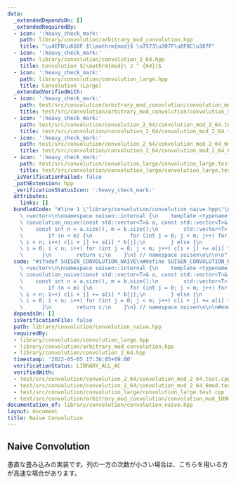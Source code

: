 ```yaml
---
data:
  _extendedDependsOn: []
  _extendedRequiredBy:
  - icon: ':heavy_check_mark:'
    path: library/convolution/arbitrary_mod_convolution.hpp
    title: "\u4EFB\u610F $\\mathrm{mod}$ \u7573\u307F\u8FBC\u307F"
  - icon: ':heavy_check_mark:'
    path: library/convolution/convolution_2_64.hpp
    title: Convolution $(\mathrm{mod}\ 2 ^ {64})$
  - icon: ':heavy_check_mark:'
    path: library/convolution/convolution_large.hpp
    title: Convolution (Large)
  _extendedVerifiedWith:
  - icon: ':heavy_check_mark:'
    path: test/src/convolution/arbitrary_mod_convolution/convolution_mod_1000000007.test.cpp
    title: test/src/convolution/arbitrary_mod_convolution/convolution_mod_1000000007.test.cpp
  - icon: ':heavy_check_mark:'
    path: test/src/convolution/convolution_2_64/convolution_mod_2_64.test.cpp
    title: test/src/convolution/convolution_2_64/convolution_mod_2_64.test.cpp
  - icon: ':heavy_check_mark:'
    path: test/src/convolution/convolution_2_64/convolution_mod_2_64_6mod.test.cpp
    title: test/src/convolution/convolution_2_64/convolution_mod_2_64_6mod.test.cpp
  - icon: ':heavy_check_mark:'
    path: test/src/convolution/convolution_large/convolution_large.test.cpp
    title: test/src/convolution/convolution_large/convolution_large.test.cpp
  _isVerificationFailed: false
  _pathExtension: hpp
  _verificationStatusIcon: ':heavy_check_mark:'
  attributes:
    links: []
  bundledCode: "#line 1 \"library/convolution/convolution_naive.hpp\"\n\n\n\n#include\
    \ <vector>\n\nnamespace suisen::internal {\n    template <typename T>\n    std::vector<T>\
    \ convolution_naive(const std::vector<T>& a, const std::vector<T>& b) {\n    \
    \    const int n = a.size(), m = b.size();\n        std::vector<T> c(n + m - 1);\n\
    \        if (n < m) {\n            for (int j = 0; j < m; j++) for (int i = 0;\
    \ i < n; i++) c[i + j] += a[i] * b[j];\n        } else {\n            for (int\
    \ i = 0; i < n; i++) for (int j = 0; j < m; j++) c[i + j] += a[i] * b[j];\n  \
    \      }\n        return c;\n    }\n} // namespace suisen\n\n\n\n"
  code: "#ifndef SUISEN_CONVOLUTION_NAIVE\n#define SUISEN_CONVOLUTION_NAIVE\n\n#include\
    \ <vector>\n\nnamespace suisen::internal {\n    template <typename T>\n    std::vector<T>\
    \ convolution_naive(const std::vector<T>& a, const std::vector<T>& b) {\n    \
    \    const int n = a.size(), m = b.size();\n        std::vector<T> c(n + m - 1);\n\
    \        if (n < m) {\n            for (int j = 0; j < m; j++) for (int i = 0;\
    \ i < n; i++) c[i + j] += a[i] * b[j];\n        } else {\n            for (int\
    \ i = 0; i < n; i++) for (int j = 0; j < m; j++) c[i + j] += a[i] * b[j];\n  \
    \      }\n        return c;\n    }\n} // namespace suisen\n\n\n#endif // SUISEN_CONVOLUTION_NAIVE\n"
  dependsOn: []
  isVerificationFile: false
  path: library/convolution/convolution_naive.hpp
  requiredBy:
  - library/convolution/convolution_large.hpp
  - library/convolution/arbitrary_mod_convolution.hpp
  - library/convolution/convolution_2_64.hpp
  timestamp: '2022-05-05 17:36:05+09:00'
  verificationStatus: LIBRARY_ALL_AC
  verifiedWith:
  - test/src/convolution/convolution_2_64/convolution_mod_2_64.test.cpp
  - test/src/convolution/convolution_2_64/convolution_mod_2_64_6mod.test.cpp
  - test/src/convolution/convolution_large/convolution_large.test.cpp
  - test/src/convolution/arbitrary_mod_convolution/convolution_mod_1000000007.test.cpp
documentation_of: library/convolution/convolution_naive.hpp
layout: document
title: Naive Convolution
---
```

## Naive Convolution

愚直な畳み込みの実装です。列の一方の次数が小さい場合は、こちらを用いる方が高速な場合があります。
